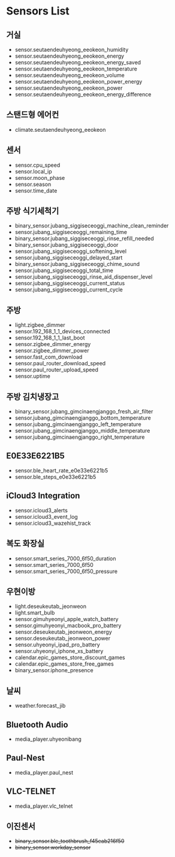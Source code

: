 # Sensors List

## 거실

- sensor.seutaendeuhyeong_eeokeon_humidity
- sensor.seutaendeuhyeong_eeokeon_energy
- sensor.seutaendeuhyeong_eeokeon_energy_saved
- sensor.seutaendeuhyeong_eeokeon_temperature
- sensor.seutaendeuhyeong_eeokeon_volume
- sensor.seutaendeuhyeong_eeokeon_power_energy
- sensor.seutaendeuhyeong_eeokeon_power
- sensor.seutaendeuhyeong_eeokeon_energy_difference

## 스탠드형 에어컨

- climate.seutaendeuhyeong_eeokeon

## 센서

- sensor.cpu_speed
- sensor.local_ip
- sensor.moon_phase
- sensor.season
- sensor.time_date

## 주방 식기세척기

- binary_sensor.jubang_siggiseceoggi_machine_clean_reminder
- sensor.jubang_siggiseceoggi_remaining_time
- binary_sensor.jubang_siggiseceoggi_rinse_refill_needed
- binary_sensor.jubang_siggiseceoggi_door
- sensor.jubang_siggiseceoggi_softening_level
- sensor.jubang_siggiseceoggi_delayed_start
- binary_sensor.jubang_siggiseceoggi_chime_sound
- sensor.jubang_siggiseceoggi_total_time
- sensor.jubang_siggiseceoggi_rinse_aid_dispenser_level
- sensor.jubang_siggiseceoggi_current_status
- sensor.jubang_siggiseceoggi_current_cycle

## 주방

- light.zigbee_dimmer
- sensor.192_168_1_1_devices_connected
- sensor.192_168_1_1_last_boot
- sensor.zigbee_dimmer_energy
- sensor.zigbee_dimmer_power
- sensor.fast_com_download
- sensor.paul_router_download_speed
- sensor.paul_router_upload_speed
- sensor.uptime

## 주방 김치냉장고

- binary_sensor.jubang_gimcinaengjanggo_fresh_air_filter
- sensor.jubang_gimcinaengjanggo_bottom_temperature
- sensor.jubang_gimcinaengjanggo_left_temperature
- sensor.jubang_gimcinaengjanggo_middle_temperature
- sensor.jubang_gimcinaengjanggo_right_temperature

## E0E33E6221B5

- sensor.ble_heart_rate_e0e33e6221b5
- sensor.ble_steps_e0e33e6221b5

## iCloud3 Integration

- sensor.icloud3_alerts
- sensor.icloud3_event_log
- sensor.icloud3_wazehist_track

## 복도 화장실

- sensor.smart_series_7000_6f50_duration
- sensor.smart_series_7000_6f50
- sensor.smart_series_7000_6f50_pressure

## 우현이방

- light.deseukeutab_jeonweon
- light.smart_bulb
- sensor.gimuhyeonyi_apple_watch_battery
- sensor.gimuhyeonyi_macbook_pro_battery
- sensor.deseukeutab_jeonweon_energy
- sensor.deseukeutab_jeonweon_power
- sensor.uhyeonyi_ipad_pro_battery
- sensor.uhyeonyi_iphone_xs_battery
- calendar.epic_games_store_discount_games
- calendar.epic_games_store_free_games
- binary_sensor.iphone_presence

## 날씨

- weather.forecast_jib

## Bluetooth Audio

- media_player.uhyeonibang

## Paul-Nest

- media_player.paul_nest

## VLC-TELNET

- media_player.vlc_telnet

## 이진센서

- ~~binary_sensor.ble_toothbrush_f45eab216f50~~
- ~~binary_sensor.workday_sensor~~